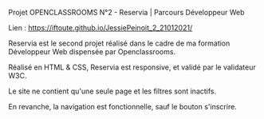 Projet OPENCLASSROOMS N°2 - Reservia | Parcours Développeur Web

Lien : https://iftoute.github.io/JessiePeinoit_2_21012021/

Reservia est le second projet réalisé dans le cadre de ma formation Développeur Web dispensée par Openclassrooms.

Réalisé en HTML & CSS, Reservia est responsive, et validé par le validateur W3C.

Le site ne contient qu'une seule page et les filtres sont inactifs.

En revanche, la navigation est fonctionnelle, sauf le bouton s'inscrire.


